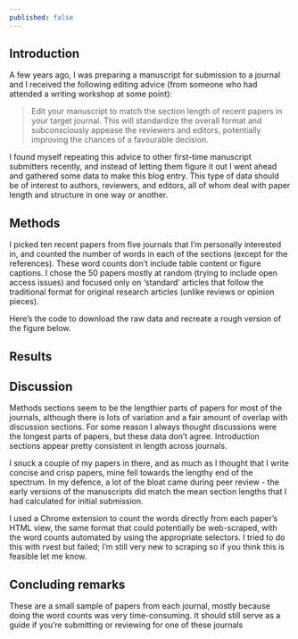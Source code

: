 ```yaml
---
published: false
---
```



## Introduction
A few years ago, I was preparing a manuscript for submission to a journal and I received the following editing advice (from someone who had attended a writing workshop at some point):

>Edit your manuscript to match the section length of recent papers in your target journal. This will standardize the overall format and subconsciously appease the reviewers and editors, potentially improving the chances of a favourable decision. 

I found myself repeating this advice to other first-time manuscript submitters recently, and instead of letting them figure it out I went ahead and gathered some data to make this blog entry. This type of data should be of interest to authors, reviewers, and editors, all of whom deal with paper length and structure in one way or another.

## Methods
I picked ten recent papers from five journals that I’m personally interested in, and counted the number of words in each of the sections (except for the references). These word counts don’t include table content or figure captions. I chose the 50 papers mostly at random (trying to include open access issues) and focused only on ‘standard’ articles that follow the traditional format for original research articles (unlike reviews or opinion pieces). 

Here’s the code to download the raw data and recreate a rough version of the figure below.  

## Results

## Discussion

Methods sections seem to be the lengthier parts of papers for most of the journals, although there is lots of variation and a fair amount of overlap with discussion sections. For some reason I always thought discussions were the longest parts of papers, but these data don’t agree. Introduction sections appear pretty consistent in length across journals.

I snuck a couple of my papers in there, and as much as I thought that I write concise and crisp papers, mine fell towards the lengthy end of the spectrum. In my defence, a lot of the bloat came during peer review - the early versions of the manuscripts did match the mean section lengths that I had calculated for initial submission.

I used a Chrome extension to count the words directly from each paper’s HTML view, the same format that could potentially be web-scraped, with the word counts automated by using the appropriate selectors. I tried to do this with rvest but failed; I’m still very new to scraping so if you think this is feasible let me know.  

## Concluding remarks

These are a small sample of papers from each journal, mostly because doing the word counts was very time-consuming. It should still serve as a guide if you’re submitting or reviewing for one of these journals
